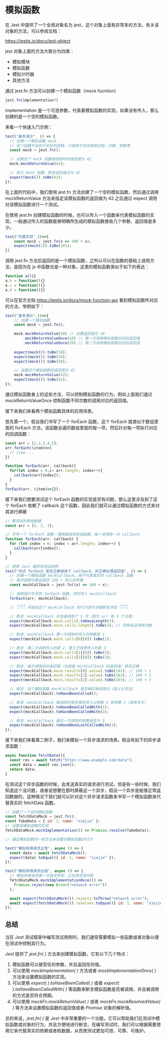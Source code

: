 # 模拟函数

在 Jest 中提供了一个全局对象名为 jest，这个对象上面有非常多的方法，有关该对象的方法，可以参阅文档：

https://jestjs.io/docs/jest-object

jest 对象上面的方法大致分为四类：

- 模拟模块
- 模拟函数
- 模拟计时器
- 其他方法



通过 jest.fn 方法可以创建一个模拟函数（mock fucntion）

```js
jest.fn(implementation?)
```

implementation 是一个可选参数，代表着模拟函数的实现，如果没有传入，那么创建的是一个空的模拟函数。



来看一个快速入门示例：

```js
test("基本演示", () => {
  // 创建一个模拟函数 mock
  // 这个函数不会执行实际的逻辑，只是用于测试调用过程、次数、参数等
  const mock = jest.fn();

  // 设置这个 mock 函数被调用时的返回值为 42
  mock.mockReturnValue(42);

  // 执行 mock 函数，断言返回值应为 42
  expect(mock()).toBe(42);
});
```

在上面的代码中，我们使用 jest.fn 方法创建了一个空的模拟函数，然后通过调用 mockReturnValue 方法来指定该模拟函数的返回值为 42.之后通过 expect 调用对该模拟函数进行一个测试。



在使用 jest.fn 创建模拟函数的时候，也可以传入一个函数来代表模拟函数的实现，一般通过传入的函数能够明确所生成的模拟函数接收几个参数，返回值是多少。

```js
test("内置实现",()=>{
    const mock = jest.fn(x => 100 + x);
    expect(mock(1)).toBe(101);
})
```



调用 jest.fn 方法后返回的是一个模拟函数，之所以可以在函数的基础上调用方法，是因为在 js 中函数也是一种对象，这里的模拟函数类似于如下的表达：

```js
function a(){}
a.b = function(){}
a.c = function(){}
a.d = function(){}
```



可以在官方文档 https://jestjs.io/docs/mock-function-api 看到模拟函数所对应的方法，举例如下：

```js
test("基本演示",()=>{
    // 创建一个模拟函数
    const mock = jest.fn();

    mock.mockReturnValue(30) // 设置返回值为 30
        .mockReturnValueOnce(10) // 第一次调用模拟函数对应的返回值
        .mockReturnValueOnce(20) // 第二次调用模拟函数对应的返回值
    
    expect(mock()).toBe(10);
    expect(mock()).toBe(20);
    expect(mock()).toBe(30);

    // 设置这个模拟函数的返回值为 42
    mock.mockReturnValue(42);
    expect(mock()).toBe(42);
});
```

通过模拟函数身上的这些方法，可以控制模拟函数的行为，例如上面我们通过 mockReturnValueOnce 控制函数不同次数的调用对应的返回值。



接下来我们来看两个模拟函数具体的应用场景。

首先第一个，假设我们书写了一个 forEach 函数，这个 forEach 就类似于数组里面的 forEach 方法，该函数会遍历数组里面的每一项，然后针对每一项执行对应的回调函数：

```js
const arr = [1,2,3,4,5];
arr.forEach((item)=>{
  // item....
})

function forEach(arr, callback){
  for(let index = 0;i< arr.length; index++){
    callback(arr[index]);
  }
}
forEach(arr, (item)=>{});
```

接下来我们想要测试这个 forEach 函数的实现是否有问题，那么这里涉及到了这个 forEach 依赖了 callback 这个函数，因此我们就可以通过模拟函数的方式来对其进行屏蔽

```js
// 要测试的原始数据
const arr = [1, 2, 3];

// 手写一个 forEach 函数：接收数组和回调函数，每一项调用一次 callback
function forEach(arr, callback) {
  for (let index = 0; index < arr.length; index++) {
    callback(arr[index]);
  }
}

// 使用 Jest 编写的测试用例
test("测试 forEach 是否正确调用了 callback，并正确处理返回值", () => {
  // 创建一个模拟函数 mockCallback，用于代替真实的 callback 函数
  // 每次调用它都会返回 100 + 传入的参数
  const mockCallback = jest.fn((x) => 100 + x);

  // 调用我们手写的 forEach 函数，同时传入 mockCallback
  forEach(arr, mockCallback);

  // 👇👇👇 开始对这个 mockCallback 的行为进行详细断言测试 👇👇👇

  // 断言：mockCallback 应该被调用了 3 次（因为 arr 有 3 个元素）
  expect(mockCallback.mock.calls).toHaveLength(3);
  expect(mockCallback.mock.calls.length).toBe(3); // 同样验证调用次数

  // 断言：mockCallback 第一次调用时传入的参数是 1
  expect(mockCallback.mock.calls[0][0]).toBe(1);

  // 断言：第二次调用传入的是 2，第三次调用传入的是 3
  expect(mockCallback.mock.calls[1][0]).toBe(2);
  expect(mockCallback.mock.calls[2][0]).toBe(3);

  // 断言：每次调用后的返回值（也就是 mockCallback 的返回值）是否正确
  expect(mockCallback.mock.results[0].value).toBe(101); // 100 + 1
  expect(mockCallback.mock.results[1].value).toBe(102); // 100 + 2
  expect(mockCallback.mock.results[2].value).toBe(103); // 100 + 3

  // 断言：这个模拟函数 mockCallback 是否确实被调用过（语义化写法）
  expect(mockCallback).toHaveBeenCalled();

  // 断言：mockCallback 被调用时是否曾经传入过参数 1 和参数 2（顺序无关）
  expect(mockCallback).toHaveBeenCalledWith(1);
  expect(mockCallback).toHaveBeenCalledWith(2);

  // 断言：mockCallback 最后一次调用的参数是否为 3
  expect(mockCallback).toHaveBeenLastCalledWith(3);
});
```



接下来我们来看第二例子，我们来模拟一个异步请求的场景。假设有如下的异步请求函数：

```js
async function fetchData(){
  const res = await fetch("https://www.example.com/data");
  const data = await res.json();
  return data;
}
```

在测试这个异步函数的时候，会发送真实的请求进行测试，但是有一些时候，我们知道这个没问题，或者说想要在那时屏蔽这一个异步，假设一个异步是能够正常返回数据的，这种情况下我们就可以针对这个异步请求函数来书写一个模拟函数来代替真实的 fetchData 函数。

```js
// 创建了一个空的模拟函数
const fetchDataMock = jest.fn();
const fakeData = { id: 1, name: "xiejie" };
// 设置该模拟函数的实现
fetchDataMock.mockImplementation(() => Promise.resolve(fakeData));

// 通过模拟函数的一些方法来设置该模拟函数的行为

test("模拟网络请求正常", async () => {
  const data = await fetchDataMock();
  expect(data).toEqual({ id: 1, name: "xiejie" });
});

test("模拟网络请求出错", async () => {
  // 模拟网络请求第一次请求失败，之后请求没问题
  fetchDataMock.mockImplementationOnce(() =>
    Promise.reject(new Error("network error"))
  );

  await expect(fetchDataMock()).rejects.toThrow("network error");
  await expect(fetchDataMock()).resolves.toEqual({ id: 1, name: "xiejie" });
});
```



## 总结

当在 *Jest* 测试框架中编写测试用例时，我们通常需要模拟一些函数或者对象以便在测试中控制其行为。

*Jest* 提供了 *jest.fn( )* 方法来创建模拟函数，它有以下几个特点：

1. 模拟函数可以接受任何参数，并且返回任何值。
2. 可以使用 *mockImplementation( )* 方法或者 *mockImplementationOnce( )* 方法来设置模拟函数的实现。
3. 可以使用 *expect( ).toHaveBeenCalled( )* 或者 *expect( ).toHaveBeenCalledWith( )* 等函数来断言模拟函数是否被调用，并且被调用的方式是否符合预期。
4. 可以使用 *mockFn.mockReturnValue( )* 或者 *mockFn.mockResolvedValue( )* 等方法来设置模拟函数的返回值或者 *Promise* 对象的解析值。

总的来说，*jest.fn( )* 是 *Jest* 中非常重要的一个功能，它可以帮助我们在测试中模拟函数或对象的行为，并且方便地进行断言。在编写测试时，我们可以根据需要使用它来代替真实的依赖或者桩数据，从而使测试更加可控、可靠、可维护。




